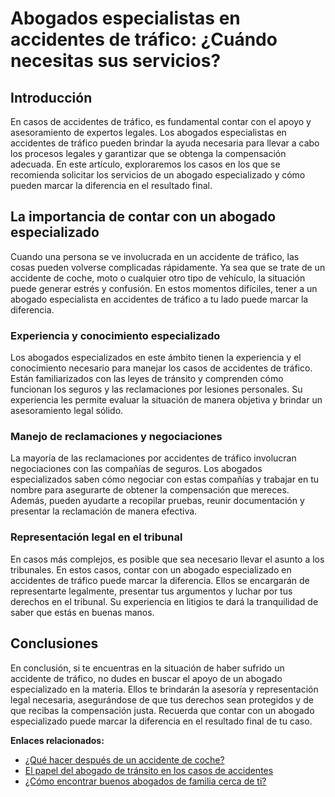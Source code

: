 # Abogados especialistas en accidentes de tráfico: ¿Cuándo necesitas sus servicios?

## Introducción

En casos de accidentes de tráfico, es fundamental contar con el apoyo y asesoramiento de expertos legales. Los abogados especialistas en accidentes de tráfico pueden brindar la ayuda necesaria para llevar a cabo los procesos legales y garantizar que se obtenga la compensación adecuada. En este artículo, exploraremos los casos en los que se recomienda solicitar los servicios de un abogado especializado y cómo pueden marcar la diferencia en el resultado final.

## La importancia de contar con un abogado especializado

Cuando una persona se ve involucrada en un accidente de tráfico, las cosas pueden volverse complicadas rápidamente. Ya sea que se trate de un accidente de coche, moto o cualquier otro tipo de vehículo, la situación puede generar estrés y confusión. En estos momentos difíciles, tener a un abogado especialista en accidentes de tráfico a tu lado puede marcar la diferencia.

### Experiencia y conocimiento especializado

Los abogados especializados en este ámbito tienen la experiencia y el conocimiento necesario para manejar los casos de accidentes de tráfico. Están familiarizados con las leyes de tránsito y comprenden cómo funcionan los seguros y las reclamaciones por lesiones personales. Su experiencia les permite evaluar la situación de manera objetiva y brindar un asesoramiento legal sólido.

### Manejo de reclamaciones y negociaciones

La mayoría de las reclamaciones por accidentes de tráfico involucran negociaciones con las compañías de seguros. Los abogados especializados saben cómo negociar con estas compañías y trabajar en tu nombre para asegurarte de obtener la compensación que mereces. Además, pueden ayudarte a recopilar pruebas, reunir documentación y presentar la reclamación de manera efectiva.

### Representación legal en el tribunal

En casos más complejos, es posible que sea necesario llevar el asunto a los tribunales. En estos casos, contar con un abogado especializado en accidentes de tráfico puede marcar la diferencia. Ellos se encargarán de representarte legalmente, presentar tus argumentos y luchar por tus derechos en el tribunal. Su experiencia en litigios te dará la tranquilidad de saber que estás en buenas manos.

## Conclusiones

En conclusión, si te encuentras en la situación de haber sufrido un accidente de tráfico, no dudes en buscar el apoyo de un abogado especializado en la materia. Ellos te brindarán la asesoría y representación legal necesaria, asegurándose de que tus derechos sean protegidos y de que recibas la compensación justa. Recuerda que contar con un abogado especializado puede marcar la diferencia en el resultado final de tu caso.

**Enlaces relacionados:**

- [¿Qué hacer después de un accidente de coche?](/abogados-accidente-coche)
- [El papel del abogado de tránsito en los casos de accidentes](/abogado-de-transito)
- [¿Cómo encontrar buenos abogados de familia cerca de ti?](/buenos-abogados-de-familia)